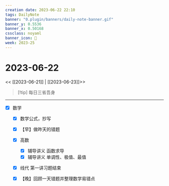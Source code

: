 ```yaml
---
creation date: 2023-06-22 22:10
tags: DailyNote
banner: "0.plugin/banners/daily-note-banner.gif"
banner_y: 0.5536
banner_x: 0.50168
cssclass: noyaml
banner_icon: 💌
week: 2023-25
---
```


# 2023-06-22

<< [[2023-06-21]] | [[2023-06-23]]>>


> [!tip] 每日三省吾身
> 

---

- [x] 数学
	- [x] 数学公式，抄写
	- [x] 【早】做昨天的错题
	- [x] 高数
		- [x] 辅导讲义 函数求导
		- [x] 辅导讲义 单调性、极值、最值
	- [x] 线代 第一讲习题结束
	- [x] 【晚】回顾一天错题并整理数学易错点

